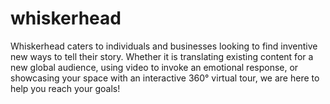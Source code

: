 # whiskerhead
Whiskerhead caters to individuals and businesses looking to find inventive new ways to tell their story. Whether it is translating existing content for a new global audience, using video to invoke an emotional response, or showcasing your space with an interactive 360° virtual tour, we are here to help you reach your goals!
